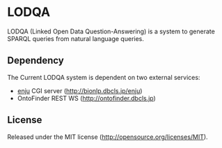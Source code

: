 LODQA
=============
LODQA (Linked Open Data Question-Answering) is a system to generate SPARQL queries from natural language queries.


Dependency
----------
The Current LODQA system is dependent on two external services:
- [enju](http://kmcs.nii.ac.jp/enju/) CGI server (http://bionlp.dbcls.jp/enju)
- OntoFinder REST WS (http://ontofinder.dbcls.jp)


License
-------
Released under the MIT license (http://opensource.org/licenses/MIT).
